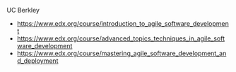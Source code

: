 

UC Berkley
- https://www.edx.org/course/introduction_to_agile_software_development
- https://www.edx.org/course/advanced_topics_techniques_in_agile_software_development
- https://www.edx.org/course/mastering_agile_software_development_and_deployment

